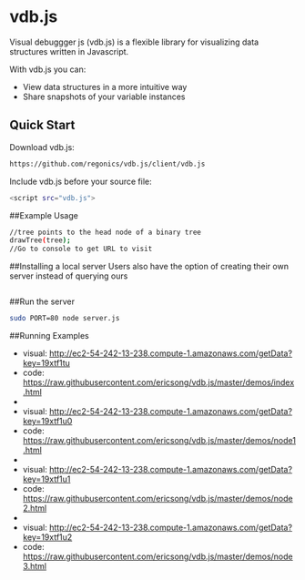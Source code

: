 # vdb.js

Visual debuggger js (vdb.js) is a flexible library for visualizing data structures written in Javascript. 

With vdb.js you can:
* View data structures in a more intuitive way
* Share snapshots of your variable instances

## Quick Start
Download vdb.js:    
```sh
https://github.com/regonics/vdb.js/client/vdb.js
```

Include vdb.js before your source file:
```sh
<script src="vdb.js">
```
##Example Usage
```sh
//tree points to the head node of a binary tree
drawTree(tree);
//Go to console to get URL to visit
```

##Installing a local server
Users also have the option of creating their own server instead of querying ours
```sh
```

##Run the server
```sh
sudo PORT=80 node server.js
```

##Running Examples

* visual: http://ec2-54-242-13-238.compute-1.amazonaws.com/getData?key=19xtf1tu
* code: https://raw.githubusercontent.com/ericsong/vdb.js/master/demos/index.html
* 
* visual: http://ec2-54-242-13-238.compute-1.amazonaws.com/getData?key=19xtf1u0
* code: https://raw.githubusercontent.com/ericsong/vdb.js/master/demos/node1.html
*
* visual: http://ec2-54-242-13-238.compute-1.amazonaws.com/getData?key=19xtf1u1
* code: https://raw.githubusercontent.com/ericsong/vdb.js/master/demos/node2.html
*
* visual: http://ec2-54-242-13-238.compute-1.amazonaws.com/getData?key=19xtf1u2
* code: https://raw.githubusercontent.com/ericsong/vdb.js/master/demos/node3.html
